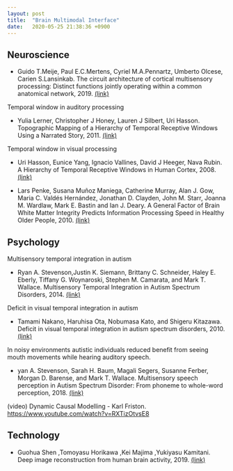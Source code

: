 ```yaml
---
layout: post
title:  "Brain Multimodal Interface"
date:   2020-05-25 21:38:36 +0900
---
```

## Neuroscience

* Guido T.Meije, Paul E.C.Mertens, Cyriel M.A.Pennartz, Umberto Olcese, Carien S.Lansinkab. The circuit architecture of cortical multisensory processing: Distinct functions jointly operating within a common anatomical network, 2019.
<a href="https://www.sciencedirect.com/science/article/pii/S0301008217302356" > (link) </a>

Temporal window in auditory processing
<br>
* Yulia Lerner, Christopher J Honey, Lauren J Silbert, Uri Hasson. Topographic Mapping of a Hierarchy of Temporal Receptive Windows Using a Narrated Story, 2011.
<a href="https://pubmed.ncbi.nlm.nih.gov/21414912"> (link) </a>

Temporal window in visual processing
<br>
* Uri Hasson, Eunice Yang, Ignacio Vallines, David J Heeger, Nava Rubin. A Hierarchy of Temporal Receptive Windows in Human Cortex, 2008. <a href="https://pubmed.ncbi.nlm.nih.gov/18322098"> (link) </a>

* Lars Penke, Susana Muñoz Maniega, Catherine Murray, Alan J. Gow, Maria C. Valdés Hernández, Jonathan D. Clayden, John M. Starr, Joanna M. Wardlaw, Mark E. Bastin and Ian J. Deary. A General Factor of Brain White Matter Integrity Predicts Information Processing Speed in Healthy Older People, 2010. <a href="https://www.jneurosci.org/content/30/22/7569"> (link) </a>

## Psychology
Multisensory temporal integration in autism
* Ryan A. Stevenson,Justin K. Siemann, Brittany C. Schneider, Haley E. Eberly, Tiffany G. Woynaroski, Stephen M. Camarata, and Mark T. Wallace. Multisensory Temporal Integration in Autism Spectrum Disorders, 2014. <a href="https://www.ncbi.nlm.nih.gov/pmc/articles/PMC3891950"> (link) </a>

Deficit in visual temporal integration in autism
* Tamami Nakano, Haruhisa Ota, Nobumasa Kato, and Shigeru Kitazawa. Deficit in visual temporal integration in autism spectrum disorders, 2010. <a href="https://www.ncbi.nlm.nih.gov/pmc/articles/PMC2842756"> (link) </a>

In noisy environments autistic individuals reduced benefit from seeing mouth movements while hearing auditory speech.
* yan A. Stevenson, Sarah H. Baum, Magali Segers, Susanne Ferber, Morgan D. Barense, and Mark T. Wallace. Multisensory speech perception in Autism Spectrum Disorder: From phoneme to whole-word perception, 2018. <a href="https://www.ncbi.nlm.nih.gov/pmc/articles/PMC5513806"> (link) </a>

(video) Dynamic Causal Modelling - Karl Friston.
<br>
https://www.youtube.com/watch?v=RXTizOtvsE8

## Technology

* Guohua Shen ,Tomoyasu Horikawa ,Kei Majima ,Yukiyasu Kamitani. Deep image reconstruction from human brain activity, 2019. <a href="
https://journals.plos.org/ploscompbiol/article?id=10.1371%2Fjournal.pcbi.1006633"> (link) </a>

